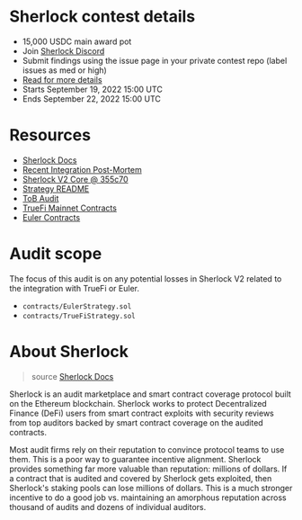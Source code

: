 # Sherlock contest details

- 15,000 USDC main award pot
- Join [Sherlock Discord](https://discord.gg/MABEWyASkp)
- Submit findings using the issue page in your private contest repo (label issues as med or high)
- [Read for more details](https://docs.sherlock.xyz/audits/watsons)
- Starts September 19, 2022 15:00 UTC
- Ends September 22, 2022 15:00 UTC

# Resources

- [Sherlock Docs](https://docs.sherlock.xyz/)
- [Recent Integration Post-Mortem](https://mirror.xyz/0xE400820f3D60d77a3EC8018d44366ed0d334f93C/LOZF1YBcH1eBdxlC6HP223cAMeTpNgQ-Kc4EjQuxmGA)
- [Sherlock V2 Core @ 355c70](https://github.com/sherlock-protocol/sherlock-v2-core/tree/355c70df23aa9aa7d46567c9540a6d15be93fcabrl)
- [Strategy README](https://github.com/sherlock-protocol/sherlock-v2-core/blob/355c70df23aa9aa7d46567c9540a6d15be93fcab/STRATEGY.md)
- [ToB Audit](https://github.com/sherlock-protocol/sherlock-v2-core/blob/main/audits/Sherlock%20-%20Trail%20of%20Bits%20Fix%20Review%20June%202022.pdf)
- [TrueFi Mainnet Contracts](https://github.com/trusttoken/contracts-pre22/tree/8c8d0cb12ace749b7eab8452b53da3f8c080a81a)
- [Euler Contracts](https://github.com/euler-xyz/euler-contracts)

# Audit scope

The focus of this audit is on any potential losses in Sherlock V2 related to the integration with TrueFi or Euler.

- `contracts/EulerStrategy.sol`
- `contracts/TrueFiStrategy.sol`

# About Sherlock

> source [Sherlock Docs](https://docs.sherlock.xyz/faq)

Sherlock is an audit marketplace and smart contract coverage protocol built on the Ethereum blockchain. Sherlock works to protect Decentralized Finance (DeFi) users from smart contract exploits with security reviews from top auditors backed by smart contract coverage on the audited contracts.

Most audit firms rely on their reputation to convince protocol teams to use them. This is a poor way to guarantee incentive alignment. Sherlock provides something far more valuable than reputation: millions of dollars. If a contract that is audited and covered by Sherlock gets exploited, then Sherlock's staking pools can lose millions of dollars. This is a much stronger incentive to do a good job vs. maintaining an amorphous reputation across thousand of audits and dozens of individual auditors.
